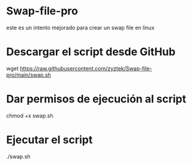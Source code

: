 # Swap-file-pro
este es un intento mejorado para crear un swap file en linux

# Descargar el script desde GitHub
wget https://raw.githubusercontent.com/zyztek/Swap-file-pro/main/swap.sh

# Dar permisos de ejecución al script
chmod +x swap.sh

# Ejecutar el script
./swap.sh
